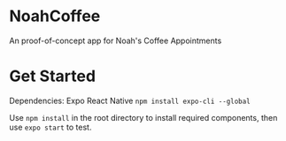 # NoahCoffee
An proof-of-concept app for Noah's Coffee Appointments

# Get Started
Dependencies: Expo React Native
`npm install expo-cli --global`

Use `npm install` in the root directory to install required components, then use `expo start` to test.
